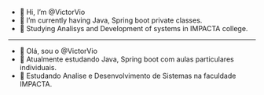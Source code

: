 - 👋 Hi, I’m @VictorVio
- 🌱 I’m currently having Java, Spring boot private classes.
- 🌱 Studying Analisys and Development of systems in IMPACTA college.
----------------------------------------------------------------------
- 👋 Olá, sou o @VictorVio
- 🌱 Atualmente estudando Java, Spring boot com aulas particulares individuais.
- 🌱 Estudando Analise e Desenvolvimento de Sistemas na faculdade IMPACTA.

<!---
VictorVio/VictorVio is a ✨ special ✨ repository because its `README.md` (this file) appears on your GitHub profile.
You can click the Preview link to take a look at your changes.
--->
